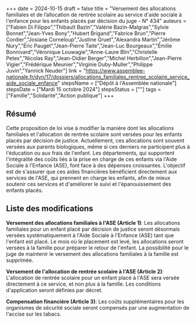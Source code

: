 +++
date = 2024-10-15
draft = false
title = "Versement des allocations familiales et de l’allocation de rentrée scolaire au service d'aide sociale à l'enfance pour les enfants placés par décision du juge - N° 434"
auteurs = ["Fabien Di Filippo","Thibault Bazin","Valérie Bazin-Malgras","Sylvie Bonnet","Jean-Yves Bony","Hubert Brigand","Fabrice Brun","Pierre Cordier","Josiane Corneloup","Justine Gruet","Alexandra Martin","Jérôme Nury","Éric Pauget","Jean-Pierre Taite","Jean-Luc Bourgeaux","Émilie Bonnivard","Véronique Louwagie","Anne-Laure Blin","Christelle Petex","Nicolas Ray","Jean-Didier Berger","Michel Herbillon","Jean-Pierre Vigier","Frédérique Meunier","Virginie Duby-Muller","Philippe Juvin","Yannick Neuder"]
link = "https://www.assemblee-nationale.fr/dyn/17/dossiers/allocations_familiales_rentree_scolaire_service_aide_sociale_enfance"
stepsName = ["Dépôt à l'Assemblée nationale"]
stepsDate = ["Mardi 15 octobre 2024"]
stepsStatus = [""]
tags = ["Famille","Solidarité","Action publique"]
+++

## Résumé

Cette proposition de loi vise à modifier la manière dont les allocations familiales et l'allocation de rentrée scolaire sont versées pour les enfants placés par décision de justice. Actuellement, ces allocations sont souvent versées aux parents biologiques, même si ces derniers ne participent plus à l'éducation ou aux frais de l'enfant. Les départements, qui supportent l'intégralité des coûts liés à la prise en charge de ces enfants via l'Aide Sociale à l'Enfance (ASE), font face à des dépenses croissantes. L'objectif est de s'assurer que ces aides financières bénéficient directement aux services de l'ASE, qui prennent en charge les enfants, afin de mieux soutenir ces services et d'améliorer le suivi et l'épanouissement des enfants placés.

## Liste des modifications

**Versement des allocations familiales à l'ASE (Article 1)**: Les allocations familiales pour un enfant placé par décision de justice seront désormais versées systématiquement à l'Aide Sociale à l'Enfance (ASE) tant que l'enfant est placé. Le mois où le placement est levé, les allocations seront versées à la famille pour préparer le retour de l'enfant. La possibilité pour le juge de maintenir le versement des allocations familiales à la famille est supprimée.

**Versement de l'allocation de rentrée scolaire à l'ASE (Article 2)**: L'allocation de rentrée scolaire pour un enfant placé à l'ASE sera versée directement à ce service, et non plus à la famille. Les conditions d'application seront définies par décret.

**Compensation financière (Article 3)**: Les coûts supplémentaires pour les organismes de sécurité sociale seront compensés par une augmentation de l'accise sur les tabacs.
